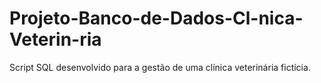# Projeto-Banco-de-Dados-Cl-nica-Veterin-ria
Script SQL desenvolvido para a gestão de uma clínica veterinária fictícia.

